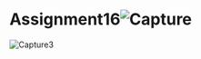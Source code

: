 # Assignment16![Capture](https://user-images.githubusercontent.com/100377681/167687401-f287c42c-577f-4391-8a6a-1ccddbec03a5.PNG)
![Capture3](https://user-images.githubusercontent.com/100377681/167687408-1548d00c-6cc2-40ac-85d0-988ffaf27ade.PNG)
